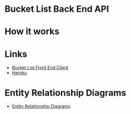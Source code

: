 # Bucket List Back End API

# How it works

### 

# Links

* [Bucket List Front End Client](https://github.com/WDI-28-peter-kwesi-lucas/bucket-list-front-end-client/)
* [Heroku](https://secure-bastion-12965.herokuapp.com/)

# Entity Relationship Diagrams

* [Entity Relationship Diagrams](https://i.imgur.com/1WmRSOu.png)
